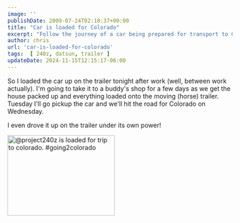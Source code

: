 ```yaml
---
image: ''
publishDate: 2009-07-24T02:10:37+00:00
title: "Car is loaded for Colorado"
excerpt: "Follow the journey of a car being prepared for transport to Colorado, highlighting the packing process and road trip planning."
author: chris
url: 'car-is-loaded-for-colorado'
tags:  [ 240z, datsun, trailer ] 
updateDate: 2024-11-15T12:15:17-06:00
---
```


So I loaded the car up on the trailer tonight after work (well, between work actually). I'm going to take it to a buddy's shop for a few days as we get the house packed up and everything loaded onto the moving (horse) trailer. Tuesday I'll go pickup the car and we'll hit the road for Colorado on Wednesday. 

I even drove it up on the trailer under its own power!

<a href="https://www.flickr.com/photos/chammond/3749868081/"><img alt="@project240z is loaded for trip to colorado. #going2colorado" src="https://farm3.static.flickr.com/2454/3749868081_c4bd798642_m.jpg" width="240" height="180" /></a>
